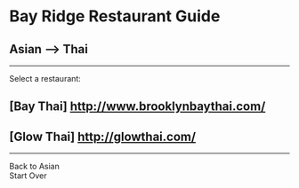 # Bay Ridge Restaurant Guide
## Asian --> Thai
---
Select a restaurant:
## [Bay Thai] http://www.brooklynbaythai.com/
## [Glow Thai] http://glowthai.com/
---
Back to Asian  
Start Over